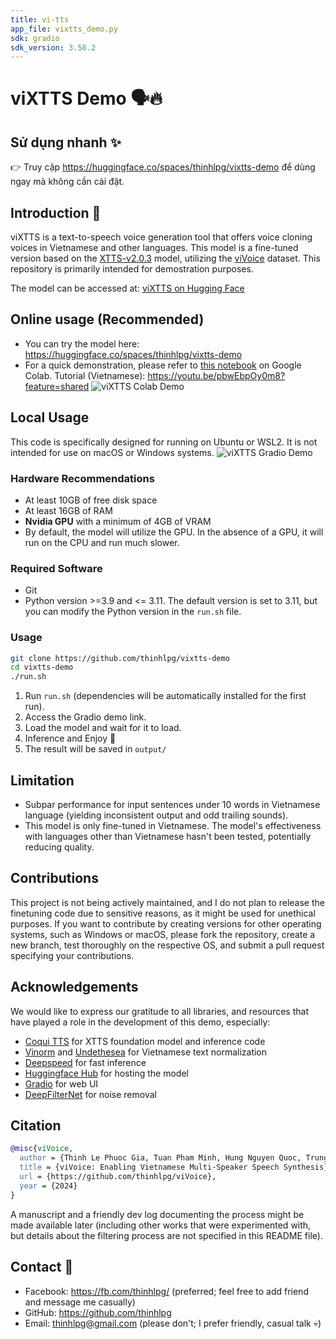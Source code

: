 ```yaml
---
title: vi-tts
app_file: vixtts_demo.py
sdk: gradio
sdk_version: 3.50.2
---
```

# viXTTS Demo 🗣️🔥

## Sử dụng nhanh ✨

👉 Truy cập <https://huggingface.co/spaces/thinhlpg/vixtts-demo> để dùng ngay mà không cần cài đặt.

## Introduction 👋

viXTTS is a text-to-speech voice generation tool that offers voice cloning voices in Vietnamese and other languages. This model is a fine-tuned version based on the [XTTS-v2.0.3](https://huggingface.co/coqui/XTTS-v2) model, utilizing the [viVoice](https://huggingface.co/datasets/capleaf/viVoice) dataset. This repository is primarily intended for demostration purposes.

The model can be accessed at: [viXTTS on Hugging Face](https://huggingface.co/capleaf/viXTTS)

## Online usage (Recommended)

- You can try the model here: <https://huggingface.co/spaces/thinhlpg/vixtts-demo>
- For a quick demonstration, please refer to [this notebook](./viXTTS_Demo.ipynb) on Google Colab.
Tutorial (Vietnamese): <https://youtu.be/pbwEbpOy0m8?feature=shared>
![viXTTS Colab Demo](assets/vixtts_colab.png)

## Local Usage

This code is specifically designed for running on Ubuntu or WSL2. It is not intended for use on macOS or Windows systems.
![viXTTS Gradio Demo](assets/vixtts_gradio_ui.png)

### Hardware Recommendations

- At least 10GB of free disk space
- At least 16GB of RAM
- **Nvidia GPU** with a minimum of 4GB of VRAM
- By default, the model will utilize the GPU. In the absence of a GPU, it will run on the CPU and run much slower.

### Required Software

- Git
- Python version >=3.9 and <= 3.11. The default version is set to 3.11, but you can modify the Python version in the `run.sh` file.

### Usage

```bash
git clone https://github.com/thinhlpg/vixtts-demo
cd vixtts-demo
./run.sh
```

1. Run `run.sh` (dependencies will be automatically installed for the first run).
2. Access the Gradio demo link.
3. Load the model and wait for it to load.
4. Inference and Enjoy 🤗
5. The result will be saved in `output/`

## Limitation

- Subpar performance for input sentences under 10 words in Vietnamese language (yielding inconsistent output and odd trailing sounds).
- This model is only fine-tuned in Vietnamese. The model's effectiveness with languages other than Vietnamese hasn't been tested, potentially reducing quality.

## Contributions

This project is not being actively maintained, and I do not plan to release the finetuning code due to sensitive reasons, as it might be used for unethical purposes. If you want to contribute by creating versions for other operating systems, such as Windows or macOS, please fork the repository, create a new branch, test thoroughly on the respective OS, and submit a pull request specifying your contributions.

## Acknowledgements

We would like to express our gratitude to all libraries, and resources that have played a role in the development of this demo, especially:

- [Coqui TTS](https://github.com/coqui-ai/TTS) for XTTS foundation model and inference code
- [Vinorm](https://github.com/v-nhandt21/Vinorm) and [Undethesea](https://github.com/undertheseanlp/underthesea) for Vietnamese text normalization
- [Deepspeed](https://github.com/microsoft/DeepSpeed) for fast inference
- [Huggingface Hub](https://huggingface.co/) for hosting the model
- [Gradio](https://www.gradio.app/) for web UI
- [DeepFilterNet](https://github.com/Rikorose/DeepFilterNet) for noise removal

## Citation

```bibtex
@misc{viVoice,
  author = {Thinh Le Phuoc Gia, Tuan Pham Minh, Hung Nguyen Quoc, Trung Nguyen Quoc, Vinh Truong Hoang},
  title = {viVoice: Enabling Vietnamese Multi-Speaker Speech Synthesis},
  url = {https://github.com/thinhlpg/viVoice},
  year = {2024}
}
```

A manuscript and a friendly dev log documenting the process might be made available later (including other works that were experimented with, but details about the filtering process are not specified in this README file).

## Contact 💬

- Facebook: <https://fb.com/thinhlpg/> (preferred; feel free to add friend and message me casually)
- GitHub: <https://github.com/thinhlpg>
- Email: <thinhlpg@gmail.com> (please don't; I prefer friendly, casual talk 💀)
